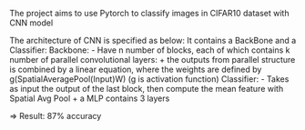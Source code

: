 The project aims to use Pytorch to classify images in CIFAR10 dataset with CNN model

The architecture of CNN is specified as below:
  It contains a BackBone and a Classifier:
    Backbone:
      - Have n number of blocks, each of which contains k number of parallel convolutional layers: 
        + the outputs from parallel structure is combined by a linear equation, where the weights are defined by g(SpatialAveragePool(Input)W) (g is activation function)
    Classifier:
      - Takes as input the output of the last block, then compute the mean feature with Spatial Avg Pool
        + a MLP contains 3 layers
        
=> Result: 87% accuracy
